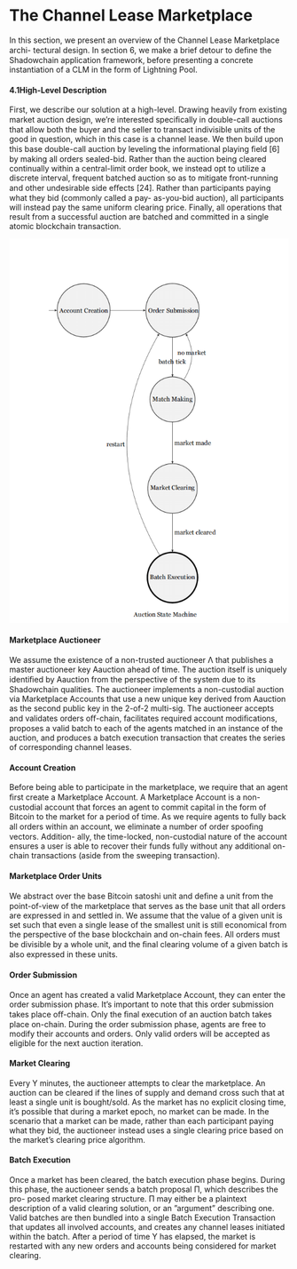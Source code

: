 # The Channel Lease Marketplace

In this section, we present an overview of the Channel Lease Marketplace archi- tectural design. In section 6, we make a brief detour to deﬁne the Shadowchain application framework, before presenting a concrete instantiation of a CLM in the form of Lightning Pool.

#### 4.1High-Level Description

First, we describe our solution at a high-level. Drawing heavily from existing market auction design, we’re interested speciﬁcally in double-call auctions that allow both the buyer and the seller to transact indivisible units of the good in question, which in this case is a channel lease. We then build upon this base double-call auction by leveling the informational playing ﬁeld [6] by making all orders sealed-bid. Rather than the auction being cleared continually within a central-limit order book, we instead opt to utilize a discrete interval, frequent batched auction so as to mitigate front-running and other undesirable side eﬀects [24]. Rather than participants paying what they bid (commonly called a pay- as-you-bid auction), all participants will instead pay the same uniform clearing price. Finally, all operations that result from a successful auction are batched and committed in a single atomic blockchain transaction.


![Figure4_1](figures/figure4_1.png?raw=true "Figure4_1")

#### Marketplace Auctioneer

We assume the existence of a non-trusted auctioneer Λ that publishes a master auctioneer key Aauction ahead of time. The auction itself is uniquely identiﬁed by Aauction from the perspective of the system due to its Shadowchain qualities. The auctioneer implements a non-custodial auction via Marketplace Accounts that use a new unique key derived from Aauction as the second public key in the 2-of-2 multi-sig. The auctioneer accepts and validates orders oﬀ-chain, facilitates required account modiﬁcations, proposes a valid batch to each of the agents matched in an instance of the auction, and produces a batch execution transaction that creates the series of corresponding channel leases.

#### Account Creation

Before being able to participate in the marketplace, we require that an agent ﬁrst create a Marketplace Account. A Marketplace Account is a non- custodial account that forces an agent to commit capital in the form of Bitcoin to the market for a period of time. As we require agents to fully back all orders within an account, we eliminate a number of order spooﬁng vectors. Addition- ally, the time-locked, non-custodial nature of the account ensures a user is able to recover their funds fully without any additional on-chain transactions (aside from the sweeping transaction).

#### Marketplace Order Units

We abstract over the base Bitcoin satoshi unit and deﬁne a unit from the point-of-view of the marketplace that serves as the base unit that all orders are expressed in and settled in.  We  assume that the value  of a given unit is  set such that even a single lease of the smallest unit is still economical from the perspective of the base blockchain and on-chain fees. All orders must be divisible by a whole unit, and the ﬁnal clearing volume of a given batch is also expressed in these units.

#### Order Submission

Once an agent has created a valid Marketplace Account,  they can enter  the order submission phase. It’s important to note that this order submission takes place oﬀ-chain. Only the ﬁnal execution of an auction batch takes place on-chain. During the order submission phase, agents are free to modify their accounts and orders. Only valid orders will be accepted as eligible for the next auction iteration.

#### Market Clearing

Every Υ minutes, the auctioneer attempts to clear the marketplace. An auction can be cleared if the lines of supply and demand cross such that at least a single unit is bought/sold. As the market has no explicit closing time, it’s possible that during a market epoch, no market can be made. In the scenario that a market can be made, rather than each participant paying what they bid, the auctioneer instead uses a single clearing price based on the market’s clearing price algorithm.

#### Batch Execution

Once a market has been cleared, the batch execution phase begins. During this phase, the auctioneer sends a batch proposal Π, which describes the pro- posed market clearing structure. Π may either be a plaintext description of a valid clearing solution, or an ”argument” describing one. Valid batches are then bundled into a single Batch Execution Transaction that updates all involved accounts, and creates any channel leases initiated within the batch. After a period of time Υ has elapsed, the market is restarted with any new orders and accounts being considered for market clearing.
